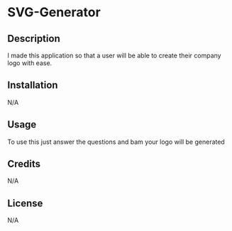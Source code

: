 # SVG-Generator

## Description
I made this application so that a user will be able to create their company logo with ease.


## Installation
N/A
## Usage

To use this just answer the questions and bam your logo will be generated
## Credits

N/A

## License

N/A